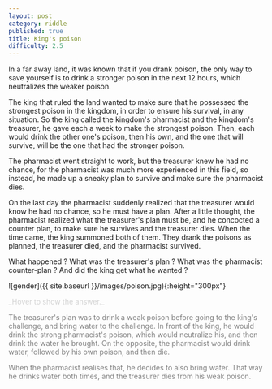 ```yaml
---
layout: post
category: riddle
published: true
title: King's poison
difficulty: 2.5
---
```

In a far away land, it was known that if you drank poison, the only way to save yourself is to drink a stronger poison in the next 12 hours, which neutralizes the weaker poison. 

The king that ruled the land wanted to make sure that he possessed the strongest poison in the kingdom, in order to ensure his survival, in any situation. So the king called the kingdom's pharmacist and the kingdom's treasurer, he gave each a week to make the strongest poison. Then, each would drink the other one's poison, then his own, and the one that will survive, will be the one that had the stronger poison. 

The pharmacist went straight to work, but the treasurer knew he had no chance, for the pharmacist was much more experienced in this field, so instead, he made up a sneaky plan to survive and make sure the pharmacist dies.

On the last day the pharmacist suddenly realized that the treasurer would know he had no chance, so he must have a plan. After a little thought, the pharmacist realized what the treasurer's plan must be, and he concocted a counter plan, to make sure he survives and the treasurer dies. When the time came, the king summoned both of them. They drank the poisons as planned, the treasurer died, and the pharmacist survived. 

What happened ? What was the treasurer's plan ? What was the pharmacist counter-plan ? And did the king get what he wanted ?

![gender]({{ site.baseurl }}/images/poison.jpg){:height="300px"}

<div markdown="1" class='answer-title' style="color: lightgrey">_Hover to show the answer._
</div>
<div class='answer-wrapper'>
<div markdown="1" class='answer' style="color: grey">

The treasurer's plan was to drink a weak poison before going to the king's challenge, and bring water to the challenge. In front of the king, he would drink the strong pharmacist's poison, which would neutralize his, and then drink the water he brought. On the opposite, the pharmacist would drink water, followed by his own poison, and then die. 

When the pharmacist realises that, he decides to also bring water. That way he drinks water both times, and the treasurer dies from his weak poison. 

</div>
</div>

